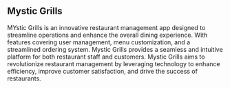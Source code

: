 ## Mystic Grills

MYstic Grills is an innovative restaurant management app designed to streamline operations
and enhance the overall dining experience. With features covering user management, menu
customization, and a streamlined ordering system. Mystic Grills provides a seamless and intuitive
platform for both restaurant staff and customers. Mystic Grills aims to revolutionize restaurant
management by leveraging technology to enhance efficiency, improve customer satisfaction, and drive
the success of restaurants. 
